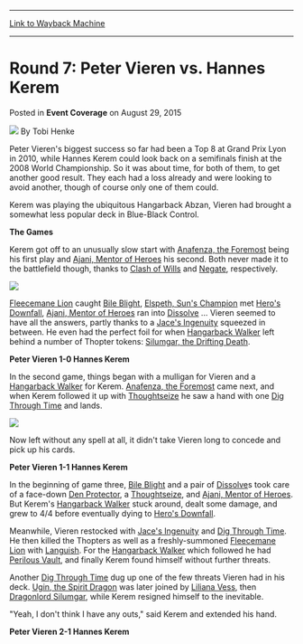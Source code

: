 
---
[Link to Wayback Machine](https://web.archive.org/web/20151020085216/http://magic.wizards.com/en/events/coverage/gppra15/round-7-feature-match-2015-08-29)

[_metadata_:author]:- "Tobi Henke"
[_metadata_:description]:- "Peter Vieren's biggest success so far had been a Top 8 at Grand Prix Lyon in 2010, while Hannes Kerem could look back on a semifinals finish at the 2008 World Championship. So it was about time, for both of them, to get another good result. They each had a loss already and were looking to avoid another, though of course only one of them could. Kerem was playing the ubiquitous Hangarback Abzan, Vieren had brought a somewhat less popular deck in Blue-Black Control. The Games"
[_metadata_:generator]:- "Drupal 7 (http://drupal.org)"
[_metadata_:node]:- "553126"
[_metadata_:publish_date]:- "2015-08-29"
[_metadata_:source]:- "div-main-content"
[_metadata_:title]:- "Round 7: Peter Vieren vs. Hannes Kerem"
[_metadata_:wayback_capture_timestamp]:- "2015-10-20 08:52:16"
[_metadata_:wayback_raw_url]:- "https://web.archive.org/web/20151020085216id_/http://magic.wizards.com/en/events/coverage/gppra15/round-7-feature-match-2015-08-29"
[_metadata_:wayback_url]:- "http://magic.wizards.com/en/events/coverage/gppra15/round-7-feature-match-2015-08-29"
---


Round 7: Peter Vieren vs. Hannes Kerem
======================================



 Posted in **Event Coverage**
 on August 29, 2015 






![](https://media.magic.wizards.com/styles/auth_small/public/images/person/henke_author.jpg)
By Tobi Henke










Peter Vieren's biggest success so far had been a Top 8 at Grand Prix Lyon in 2010, while Hannes Kerem could look back on a semifinals finish at the 2008 World Championship. So it was about time, for both of them, to get another good result. They each had a loss already and were looking to avoid another, though of course only one of them could.


Kerem was playing the ubiquitous Hangarback Abzan, Vieren had brought a somewhat less popular deck in Blue-Black Control.


**The Games**


Kerem got off to an unusually slow start with [Anafenza, the Foremost](http://gatherer.wizards.com/Pages/Card/Details.aspx?name=Anafenza%2C+the+Foremost) being his first play and [Ajani, Mentor of Heroes](http://gatherer.wizards.com/Pages/Card/Details.aspx?name=Ajani%2C+Mentor+of+Heroes) his second. Both never made it to the battlefield though, thanks to [Clash of Wills](http://gatherer.wizards.com/Pages/Card/Details.aspx?name=Clash+of+Wills) and [Negate](http://gatherer.wizards.com/Pages/Card/Details.aspx?name=Negate), respectively.


![](https://media.wizards.com/2015/events/gppra15/gppra15_fm7_vieren-b.jpg)  



[Fleecemane Lion](http://gatherer.wizards.com/Pages/Card/Details.aspx?name=Fleecemane+Lion) caught [Bile Blight](http://gatherer.wizards.com/Pages/Card/Details.aspx?name=Bile+Blight), [Elspeth, Sun's Champion](http://gatherer.wizards.com/Pages/Card/Details.aspx?name=Elspeth%2C+Sun%27s+Champion) met [Hero's Downfall](http://gatherer.wizards.com/Pages/Card/Details.aspx?name=Hero%27s+Downfall), [Ajani, Mentor of Heroes](http://gatherer.wizards.com/Pages/Card/Details.aspx?name=Ajani%2C+Mentor+of+Heroes) ran into [Dissolve](http://gatherer.wizards.com/Pages/Card/Details.aspx?name=Dissolve) … Vieren seemed to have all the answers, partly thanks to a [Jace's Ingenuity](http://gatherer.wizards.com/Pages/Card/Details.aspx?name=Jace%27s+Ingenuity) squeezed in between. He even had the perfect foil for when [Hangarback Walker](http://gatherer.wizards.com/Pages/Card/Details.aspx?name=Hangarback+Walker) left behind a number of Thopter tokens: [Silumgar, the Drifting Death](http://gatherer.wizards.com/Pages/Card/Details.aspx?name=Silumgar%2C+the+Drifting+Death).


**Peter Vieren 1-0 Hannes Kerem**


In the second game, things began with a mulligan for Vieren and a [Hangarback Walker](http://gatherer.wizards.com/Pages/Card/Details.aspx?name=Hangarback+Walker) for Kerem. [Anafenza, the Foremost](http://gatherer.wizards.com/Pages/Card/Details.aspx?name=Anafenza%2C+the+Foremost) came next, and when Kerem followed it up with [Thoughtseize](http://gatherer.wizards.com/Pages/Card/Details.aspx?name=Thoughtseize) he saw a hand with one [Dig Through Time](http://gatherer.wizards.com/Pages/Card/Details.aspx?name=Dig+Through+Time) and lands.


![](https://media.wizards.com/2015/events/gppra15/gppra15_fm7_kerem-b.jpg)  



Now left without any spell at all, it didn't take Vieren long to concede and pick up his cards.


**Peter Vieren 1-1 Hannes Kerem**


In the beginning of game three, [Bile Blight](http://gatherer.wizards.com/Pages/Card/Details.aspx?name=Bile+Blight) and a pair of [Dissolve](http://gatherer.wizards.com/Pages/Card/Details.aspx?name=Dissolve)s took care of a face-down [Den Protector](http://gatherer.wizards.com/Pages/Card/Details.aspx?name=Den+Protector), a [Thoughtseize](http://gatherer.wizards.com/Pages/Card/Details.aspx?name=Thoughtseize), and [Ajani, Mentor of Heroes](http://gatherer.wizards.com/Pages/Card/Details.aspx?name=Ajani%2C+Mentor+of+Heroes). But Kerem's [Hangarback Walker](http://gatherer.wizards.com/Pages/Card/Details.aspx?name=Hangarback+Walker) stuck around, dealt some damage, and grew to 4/4 before eventually dying to [Hero's Downfall](http://gatherer.wizards.com/Pages/Card/Details.aspx?name=Hero%27s+Downfall).


Meanwhile, Vieren restocked with [Jace's Ingenuity](http://gatherer.wizards.com/Pages/Card/Details.aspx?name=Jace%27s+Ingenuity) and [Dig Through Time](http://gatherer.wizards.com/Pages/Card/Details.aspx?name=Dig+Through+Time). He then killed the Thopters as well as a freshly-summoned [Fleecemane Lion](http://gatherer.wizards.com/Pages/Card/Details.aspx?name=Fleecemane+Lion) with [Languish](http://gatherer.wizards.com/Pages/Card/Details.aspx?name=Languish). For the [Hangarback Walker](http://gatherer.wizards.com/Pages/Card/Details.aspx?name=Hangarback+Walker) which followed he had [Perilous Vault](http://gatherer.wizards.com/Pages/Card/Details.aspx?name=Perilous+Vault), and finally Kerem found himself without further threats.


Another [Dig Through Time](http://gatherer.wizards.com/Pages/Card/Details.aspx?name=Dig+Through+Time) dug up one of the few threats Vieren had in his deck. [Ugin, the Spirit Dragon](http://gatherer.wizards.com/Pages/Card/Details.aspx?name=Ugin%2C+the+Spirit+Dragon) was later joined by [Liliana Vess](http://gatherer.wizards.com/Pages/Card/Details.aspx?name=Liliana+Vess), then [Dragonlord Silumgar](http://gatherer.wizards.com/Pages/Card/Details.aspx?name=Dragonlord+Silumgar), while Kerem resigned himself to the inevitable.


"Yeah, I don't think I have any outs," said Kerem and extended his hand.


**Peter Vieren 2-1 Hannes Kerem**







